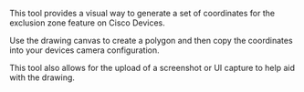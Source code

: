 This tool provides a visual way to generate a set of coordinates for the exclusion zone feature on Cisco Devices. 

Use the drawing canvas to create a polygon and then copy the coordinates into your devices camera configuration. 

This tool also allows for the upload of a screenshot or UI capture to help aid with the drawing.
